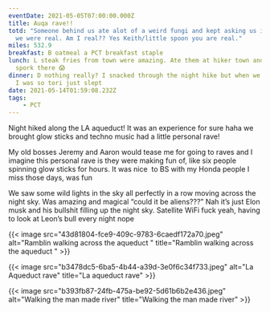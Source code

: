 ```yaml
---
eventDate: 2021-05-05T07:00:00.000Z
title: Auqa rave!!
totd: "Someone behind us ate alot of a weird fungi and kept asking us if
  we were real. Am I real?? Yes Keith/little spoon you are real."
miles: 532.9
breakfast: B oatmeal a PCT breakfast staple
lunch: L steak fries from town were amazing. Ate them at hiker town and left my
  spork there 😱
dinner: D nothing really? I snacked through the night hike but when we were done
  I was so tori just slept
date: 2021-05-14T01:59:08.232Z
tags: 
    - PCT
---
```

Night hiked along the LA aqueduct! It was an experience for sure haha we brought glow sticks and techno music had a little personal rave! 



My old bosses Jeremy and Aaron would tease me for going to raves and I imagine this personal rave is they were making fun of, like six people spinning glow sticks for hours. It was nice  to BS with my Honda people I miss those days, was fun



We saw some wild lights in the sky all perfectly in a row moving across the night sky. Was amazing and magical “could it be aliens???” Nah it’s just Elon musk and his bullshit filling up the night sky. Satellite WiFi fuck yeah, having to look at Leon’s bull every night nope



{{< image src="43d81804-fce9-409c-9783-6caedf172a70.jpeg" alt="Ramblin walking across the aqueduct " title="Ramblin walking across the aqueduct " >}}

{{< image src="b3478dc5-6ba5-4b44-a39d-3e0f6c34f733.jpeg" alt="La Aqueduct rave" title="La aqueduct rave" >}}

{{< image src="b393fb87-24fb-475a-be92-5d61b6b2e436.jpeg" alt="Walking the man made river" title="Walking the man made river" >}}
